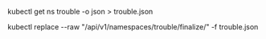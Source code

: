 
kubectl get ns trouble -o json > trouble.json

kubectl replace --raw "/api/v1/namespaces/trouble/finalize/" -f trouble.json

